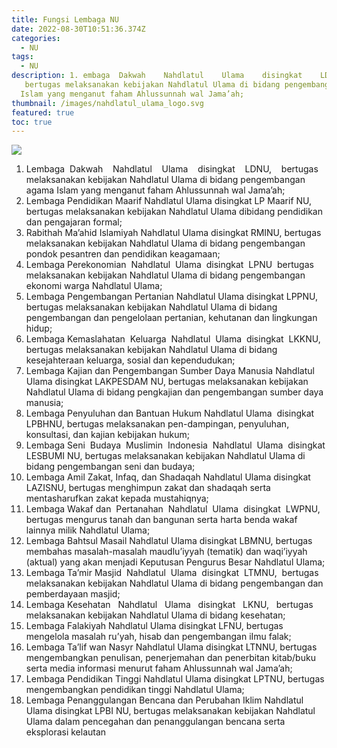 ```yaml
---
title: Fungsi Lembaga NU
date: 2022-08-30T10:51:36.374Z
categories:
  - NU
tags:
  - NU
description: 1. embaga  Dakwah    Nahdlatul    Ulama    disingkat    LDNU,  
   bertugas melaksanakan kebijakan Nahdlatul Ulama di bidang pengembangan agama
  Islam yang menganut faham Ahlussunnah wal Jama’ah;
thumbnail: /images/nahdlatul_ulama_logo.svg
featured: true
toc: true
---
```

<!--StartFragment-->

![](/images/nahdlatul_ulama_logo.svg)

1. Lembaga  Dakwah    Nahdlatul    Ulama    disingkat    LDNU,    bertugas melaksanakan kebijakan Nahdlatul Ulama di bidang pengembangan agama Islam yang menganut faham Ahlussunnah wal Jama’ah;
2. Lembaga Pendidikan Maarif Nahdlatul Ulama disingkat LP Maarif NU, bertugas melaksanakan kebijakan Nahdlatul Ulama dibidang pendidikan dan pengajaran formal;
3. Rabithah Ma’ahid Islamiyah Nahdlatul Ulama disingkat RMINU, bertugas melaksanakan kebijakan Nahdlatul Ulama di bidang pengembangan pondok pesantren dan pendidikan keagamaan;
4. Lembaga Perekonomian  Nahdlatul  Ulama  disingkat  LPNU  bertugas melaksanakan kebijakan Nahdlatul Ulama di bidang pengembangan ekonomi warga Nahdlatul Ulama;
5. Lembaga Pengembangan Pertanian Nahdlatul Ulama disingkat LPPNU, bertugas melaksanakan kebijakan Nahdlatul Ulama di bidang pengembangan dan pengelolaan pertanian, kehutanan dan lingkungan hidup;
6. Lembaga Kemaslahatan  Keluarga  Nahdlatul  Ulama  disingkat  LKKNU, bertugas melaksanakan kebijakan Nahdlatul Ulama di bidang kesejahteraan keluarga, sosial dan kependudukan;
7. Lembaga Kajian dan Pengembangan Sumber Daya Manusia Nahdlatul Ulama disingkat LAKPESDAM NU, bertugas melaksanakan kebijakan Nahdlatul Ulama di bidang pengkajian dan pengembangan sumber daya manusia;
8. Lembaga Penyuluhan dan Bantuan Hukum Nahdlatul Ulama  disingkat LPBHNU, bertugas melaksanakan pen-dampingan, penyuluhan, konsultasi, dan kajian kebijakan hukum;
9. Lembaga Seni  Budaya  Muslimin  Indonesia  Nahdlatul  Ulama  disingkat LESBUMI NU, bertugas melaksanakan kebijakan Nahdlatul Ulama di bidang pengembangan seni dan budaya;
10. Lembaga Amil Zakat, Infaq, dan Shadaqah Nahdlatul Ulama disingkat LAZISNU, bertugas menghimpun zakat dan shadaqah serta mentasharufkan zakat kepada mustahiqnya;
11. Lembaga Wakaf dan  Pertanahan  Nahdlatul  Ulama  disingkat  LWPNU, bertugas mengurus tanah dan bangunan serta harta benda wakaf lainnya milik Nahdlatul Ulama;
12. Lembaga Bahtsul Masail Nahdlatul Ulama disingkat LBMNU, bertugas membahas masalah-masalah maudlu’iyyah (tematik) dan waqi’iyyah (aktual) yang akan menjadi Keputusan Pengurus Besar Nahdlatul Ulama;
13. Lembaga Ta’mir Masjid  Nahdlatul  Ulama  disingkat  LTMNU,  bertugas melaksanakan kebijakan Nahdlatul Ulama di bidang pengembangan dan pemberdayaan masjid;
14. Lembaga Kesehatan   Nahdlatul   Ulama   disingkat   LKNU,   bertugas melaksanakan kebijakan Nahdlatul Ulama di bidang kesehatan;
15. Lembaga Falakiyah Nahdlatul Ulama disingkat LFNU, bertugas mengelola masalah ru’yah, hisab dan pengembangan iImu falak;
16. Lembaga Ta’lif wan Nasyr Nahdlatul Ulama disingkat LTNNU, bertugas mengembangkan penulisan, penerjemahan dan penerbitan kitab/buku serta media informasi menurut faham Ahlussunnah wal Jama’ah;
17. Lembaga Pendidikan Tinggi Nahdlatul Ulama disingkat LPTNU, bertugas mengembangkan pendidikan tinggi Nahdlatul Ulama;
18. Lembaga Penanggulangan Bencana dan Perubahan Iklim Nahdlatul Ulama disingkat LPBI NU, bertugas melaksanakan kebijakan Nahdlatul Ulama dalam pencegahan dan penanggulangan bencana serta eksplorasi kelautan

<!--EndFragment-->